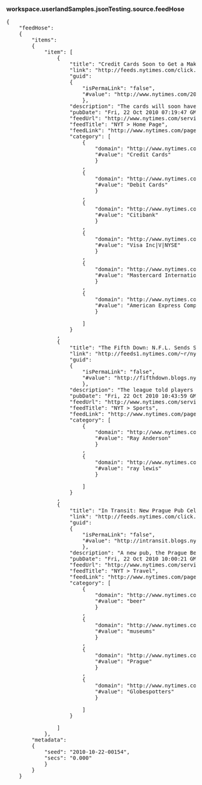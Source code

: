 ### workspace.userlandSamples.jsonTesting.source.feedHose
<pre>{	"feedHose":	{		"items":		{			"item": [				{					"title": "Credit Cards Soon to Get a Makeover",					"link": "http://feeds.nytimes.com/click.phdo?i=cb44fe176b27f1a6720a78707cb62b8c",					"guid":					{						"isPermaLink": "false",						"#value": "http://www.nytimes.com/2010/10/22/your-money/credit-and-debit-cards/22cards.html"						},					"description": "The cards will soon have lights and buttons that allow users to choose to pay for items with reward points or credit. ",					"pubDate": "Fri, 22 Oct 2010 07:19:47 GMT",					"feedUrl": "http://www.nytimes.com/services/xml/rss/nyt/HomePage.xml",					"feedTitle": "NYT > Home Page",					"feedLink": "http://www.nytimes.com/pages/index.html?partner=rss&amp;emc=rss",					"category": [						{							"domain": "http://www.nytimes.com/namespaces/des",							"#value": "Credit Cards"							}						,						{							"domain": "http://www.nytimes.com/namespaces/mdes",							"#value": "Debit Cards"							}						,						{							"domain": "http://www.nytimes.com/namespaces/nyt_org_all",							"#value": "Citibank"							}						,						{							"domain": "http://www.nytimes.com/namespaces/nyt_org_all",							"#value": "Visa Inc|V|NYSE"							}						,						{							"domain": "http://www.nytimes.com/namespaces/nyt_org_all",							"#value": "Mastercard International Inc|MA|NYSE"							}						,						{							"domain": "http://www.nytimes.com/namespaces/nyt_org_all",							"#value": "American Express Company|AXP|NYSE"							}												]					}				,				{					"title": "The Fifth Down: N.F.L. Sends Safety Video, and Warning, to Its Teams",					"link": "http://feeds1.nytimes.com/~r/nyt/rss/Sports/~3/u198mq0nSy4/",					"guid":					{						"isPermaLink": "false",						"#value": "http://fifthdown.blogs.nytimes.com/2010/10/22/n-f-l-sends-safety-video-and-warning-to-its-teams/"						},					"description": "The league told players they were on notice in a video explaining the boundaries of hits to the head area. ",					"pubDate": "Fri, 22 Oct 2010 10:43:59 GMT",					"feedUrl": "http://www.nytimes.com/services/xml/rss/nyt/OtherSports.xml",					"feedTitle": "NYT > Sports",					"feedLink": "http://www.nytimes.com/pages/sports/index.html?partner=rss&amp;emc=rss",					"category": [						{							"domain": "http://www.nytimes.com/namespaces/",							"#value": "Ray Anderson"							}						,						{							"domain": "http://www.nytimes.com/namespaces/",							"#value": "ray lewis"							}												]					}				,				{					"title": "In Transit: New Prague Pub Celebrates Czech Brews",					"link": "http://feeds.nytimes.com/click.phdo?i=837f622ca3c9e64f48451d801c06d0cd",					"guid":					{						"isPermaLink": "false",						"#value": "http://intransit.blogs.nytimes.com/2010/10/22/new-prague-pub-celebrates-czech-brews/"						},					"description": "A new pub, the Prague Beer Museum, aims to share the Czech Republic's celebrated beers with a wider audience. ",					"pubDate": "Fri, 22 Oct 2010 10:00:21 GMT",					"feedUrl": "http://www.nytimes.com/services/xml/rss/nyt/Travel.xml",					"feedTitle": "NYT > Travel",					"feedLink": "http://www.nytimes.com/pages/travel/index.html?partner=rss&amp;emc=rss",					"category": [						{							"domain": "http://www.nytimes.com/namespaces/",							"#value": "beer"							}						,						{							"domain": "http://www.nytimes.com/namespaces/",							"#value": "museums"							}						,						{							"domain": "http://www.nytimes.com/namespaces/",							"#value": "Prague"							}						,						{							"domain": "http://www.nytimes.com/namespaces/",							"#value": "Globespotters"							}												]					}								]			},		"metadata":		{			"seed": "2010-10-22-00154",			"secs": "0.000"			}		}	}
</pre>